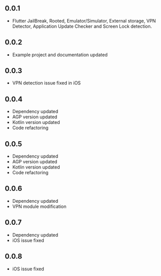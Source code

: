 ## 0.0.1

* Flutter JailBreak, Rooted, Emulator/Simulator, External storage, VPN Detector, Application Update Checker and Screen Lock  detection.

## 0.0.2

* Example project and documentation updated

## 0.0.3

* VPN detection issue fixed in iOS

## 0.0.4

* Dependency updated
* AGP version updated
* Kotlin version updated
* Code refactoring


## 0.0.5

* Dependency updated
* AGP version updated
* Kotlin version updated
* Code refactoring

## 0.0.6

* Dependency updated
* VPN module modification

## 0.0.7

* Dependency updated
* iOS issue fixed

## 0.0.8

* iOS issue fixed

